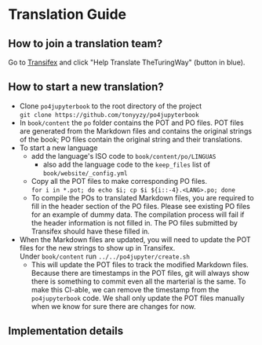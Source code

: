 # Translation Guide

## How to join a translation team?

Go to [Transifex](https://www.transifex.com/theturingway/theturingway/) and click "Help Translate TheTuringWay" (button in blue).
<!-- TODO Screenshots to be added -->

## How to start a new translation?

- Clone `po4jupyterbook` to the root directory of the project  
    `git clone https://github.com/tonyyzy/po4jupyterbook`
- In `book/content` the `po` folder contains the POT and PO files. POT files are generated from the Markdown files and contains the original strings of the book; PO files contain the original string and their translations.
- To start a new language
    - add the language's ISO code to `book/content/po/LINGUAS`
        - also add the language code to the `keep_files` list of `book/website/_config.yml`
    - Copy all the POT files to make corresponding PO files.  
        `for i in *.pot; do echo $i; cp $i ${i::-4}.<LANG>.po; done`
    - To compile the POs to translated Markdown files, you are required to fill in the header section of the PO files. Please see existing PO files for an example of dummy data. The compilation process will fail if the header information is not filled in. The PO files submitted by Transifex should have these filled in.
- When the Markdown files are updated, you will need to update the POT files for the new strings to show up in Transifex.  
  Under `book/content` run `../../po4jupyter/create.sh`
    - This will update the POT files to track the modified Markdown files. Because there are timestamps in the POT files, git will always show there is something to commit even all the marterial is the same. To make this CI-able, we can remove the timestamp from the `po4jupyterbook` code. We shall only update the POT files manually when we know for sure there are changes for now.


## Implementation details
<!-- TODO: Add details from the issue -->
